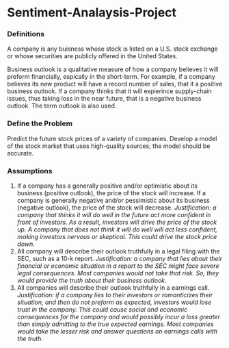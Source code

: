 # Sentiment-Analaysis-Project

### Definitions
A company is any buisness whose stock is listed on a U.S. stock exchange or whose securities are publicly offered in the United States.


Business outlook is a qualitative measure of how a company believes it will preform financially, espically in the short-term. For example, if a company believes its new product will have a record number of sales, that it a positive business outlook. If a company thinks that it will expierince supply-chain issues, thus taking loss in the near future, that is a negative business outlook. The term outlook is also used.


### Define the Problem
Predict the future stock prices of a variety of companies. Develop a model of the stock market that uses high-quality sources; the model should be accurate.
### Assumptions
1. If a company has a generally positive and/or optimistic about its business (positive outlook), the price of the stock will increase. If a company is generally negative and/or pessimistic about its business (negative outlook), the price of the stock will decrease.
*Justification: a company that thinks it will do well in the future act more confident in front of investors. As a result, investors will drive the price of the stock up. A company that does not think it will do well will act less confident, making investors nervous or skeptical. This could drive the stock price down.*  
2. All company will describe their outlook truthfully in a legal filing with the SEC, such as a 10-k report.
 *Justification: a company that lies about their financial or economic situation in a report to the SEC might face severe legal consequences. Most companies would not take that risk. So, they would provide the truth about their business outlook.*  
3. All companies will describe their outlook truthfully in a earnings call.
*Justification: if a company lies to their investors or romanticizes their situation, and then do not preform as expected, investors would lose trust in the company. This could cause social and economic consequences for the company and would possibly incur a loss greater than simply admitting to the true expected earnings. Most companies would take the lesser risk and answer questions on earnings calls with the truth.*
